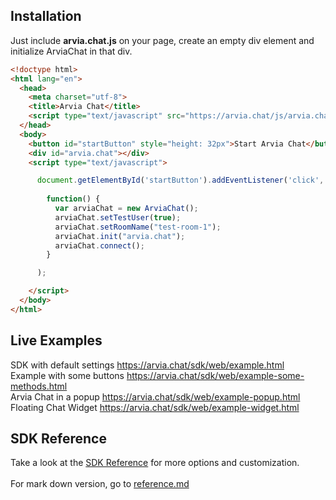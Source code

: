 ## Installation
Just include **arvia.chat.js** on your page, create an empty div element and initialize ArviaChat in that div.

```html
<!doctype html>
<html lang="en">
  <head>
    <meta charset="utf-8">
    <title>Arvia Chat</title>
    <script type="text/javascript" src="https://arvia.chat/js/arvia.chat.js" ></script>
  </head>
  <body>
    <button id="startButton" style="height: 32px">Start Arvia Chat</button><br />
    <div id="arvia.chat"></div>
    <script type="text/javascript">

      document.getElementById('startButton').addEventListener('click',
        
        function() {
          var arviaChat = new ArviaChat();
          arviaChat.setTestUser(true);
          arviaChat.setRoomName("test-room-1");
          arviaChat.init("arvia.chat");
          arviaChat.connect();
        }

      );

    </script>
  </body>
</html>
```

## Live Examples
SDK with default settings <a href="https://arvia.chat/sdk/web/example.html" target="_blank">https://arvia.chat/sdk/web/example.html</a><br />
Example with some buttons <a href="https://arvia.chat/sdk/web/example-some-methods.html" target="_blank">https://arvia.chat/sdk/web/example-some-methods.html</a><br />
Arvia Chat in a popup <a href="https://arvia.chat/sdk/web/example-popup.html" target="_blank">https://arvia.chat/sdk/web/example-popup.html</a><br />
Floating Chat Widget <a href="https://arvia.chat/sdk/web/example-widget.html" target="_blank">https://arvia.chat/sdk/web/example-widget.html</a><br />

## SDK Reference
Take a look at the <a href="https://arvia.chat/sdk/web/reference/index.html" target="_blank">SDK Reference</a> for more options and customization.<br /><br />
For mark down version, go to [reference.md](reference.md)
